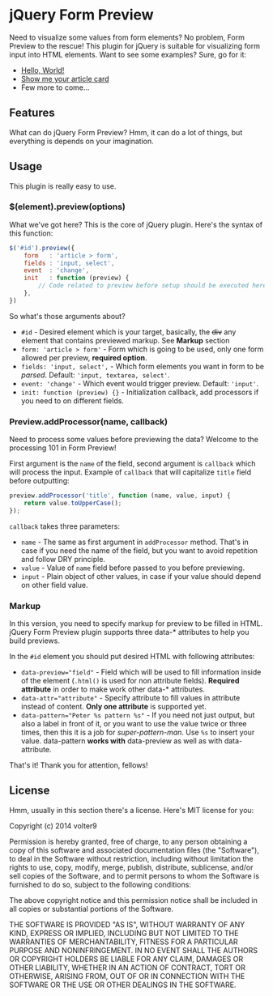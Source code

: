 # jQuery Form Preview

Need to visualize some values from form elements? No problem, Form Preview to the rescue!
This plugin for jQuery is suitable for visualizing form input into HTML elements. Want to see some examples? Sure, go for it:

* [Hello, World!](http://jsfiddle.net/volter9/5gykse6u/)
* [Show me your article card](http://jsfiddle.net/volter9/L1x151zf/)
* Few more to come...

## Features

What can do jQuery Form Preview? Hmm, it can do a lot of things, but everything is depends on your imagination.

## Usage

This plugin is really easy to use.

### $(element).preview(options)

What we've got here? This is the core of jQuery plugin. Here's the syntax of this function:

```js
$('#id').preview({
	form   : 'article > form',
	fields : 'input, select',
	event  : 'change',
	init   : function (preview) {
		// Code related to preview before setup should be executed here
	},
})
```

So what's those arguments about?

* `#id` - Desired element which is your target, basically, the ~~div~~ any element that contains previewed markup. See **Markup** section
* `form: 'article > form'` - Form which is going to be used, only one form allowed per preview, **required option**.
* `fields: 'input, select',` - Which form elements you want in form to be *parsed*. Default: `'input, textarea, select'`.
* `event: 'change'` - Which event would trigger preview. Default: `'input'`.
* `init: function (preview) {}` - Initialization callback, add processors if you need to on different fields.

### Preview.addProcessor(name, callback)

Need to process some values before previewing the data? Welcome to the processing 101 in Form Preview!

First argument is the `name` of the field, second argument is `callback` which will process the input. Example of `callback` that will capitalize `title` field before outputting:

```js
preview.addProcessor('title', function (name, value, input) {
	return value.toUpperCase();
});
```

`callback` takes three parameters:

* `name` - The same as first argument in `addProcessor` method. That's in case if you need the name of the field, but you want to avoid repetition and follow DRY principle.
* `value` - Value of `name` field before passed to you before previewing.
* `input` - Plain object of other values, in case if your value should depend on other field value.

### Markup

In this version, you need to specify markup for preview to be filled in HTML.
jQuery Form Preview plugin supports three data-* attributes to help you build previews.

In the `#id` element you should put desired HTML with following attributes:

* `data-preview="field"` - Field which will be used to fill information inside of the element (`.html()` is used for non attribute fields). **Required attribute** in order to make work other data-* attributes.
* `data-attr="attribute"` - Specify attribute to fill values in attribute instead of content. **Only one attribute** is supported yet.
* `data-pattern="Peter %s pattern %s"` - If you need not just output, but also a label in front of it, or you want to use the value twice or three times, then this it is a job for *super-pattern-man*. Use `%s` to insert your value. data-pattern **works with** data-preview as well as with data-attribute.

That's it! Thank you for attention, fellows!

## License

Hmm, usually in this section there's a license. Here's MIT license for you:

Copyright (c) 2014 volter9

Permission is hereby granted, free of charge, to any person obtaining a copy
of this software and associated documentation files (the "Software"), to deal
in the Software without restriction, including without limitation the rights
to use, copy, modify, merge, publish, distribute, sublicense, and/or sell
copies of the Software, and to permit persons to whom the Software is
furnished to do so, subject to the following conditions:

The above copyright notice and this permission notice shall be included in
all copies or substantial portions of the Software.

THE SOFTWARE IS PROVIDED "AS IS", WITHOUT WARRANTY OF ANY KIND, EXPRESS OR
IMPLIED, INCLUDING BUT NOT LIMITED TO THE WARRANTIES OF MERCHANTABILITY,
FITNESS FOR A PARTICULAR PURPOSE AND NONINFRINGEMENT. IN NO EVENT SHALL THE
AUTHORS OR COPYRIGHT HOLDERS BE LIABLE FOR ANY CLAIM, DAMAGES OR OTHER
LIABILITY, WHETHER IN AN ACTION OF CONTRACT, TORT OR OTHERWISE, ARISING FROM,
OUT OF OR IN CONNECTION WITH THE SOFTWARE OR THE USE OR OTHER DEALINGS IN
THE SOFTWARE.